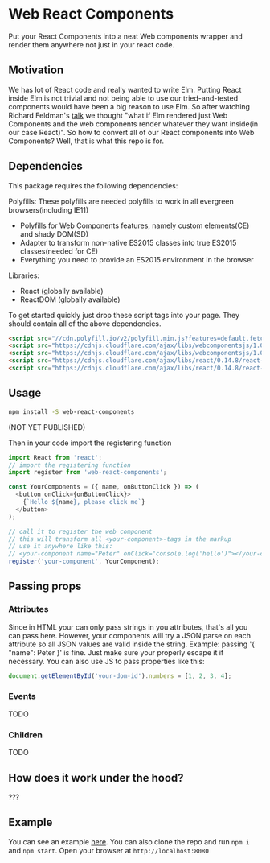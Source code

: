 # Web React Components

Put your React Components into a neat Web components wrapper and render them
anywhere not just in your react code.

## Motivation

We has lot of React code and really wanted to write Elm. Putting React inside Elm
is not trivial and not being able to use our tried-and-tested components
would have been a big reason to use Elm.
So after watching Richard Feldman's [talk](https://www.youtube.com/watch?v=ar3TakwE8o0)
we thought "what if Elm rendered just Web Components and the web components render
whatever they want inside(in our case React)". So how to convert all of our React
components into Web Components? Well, that is what this repo is for.

## Dependencies

This package requires the following dependencies:

Polyfills:
These polyfills are needed polyfills to work in all evergreen browsers(including IE11)

- Polyfills for Web Components features, namely custom elements(CE) and shady DOM(SD)
- Adapter to transform non-native ES2015 classes into true ES2015 classes(needed for CE)
- Everything you need to provide an ES2015 environment in the browser

Libraries:
- React (globally available)
- ReactDOM (globally available)

To get started quickly just drop these script tags into your page. They should
contain all of the above dependencies.

```html
<script src="//cdn.polyfill.io/v2/polyfill.min.js?features=default,fetch,es6,Array.prototype.includes"></script>
<script src="https://cdnjs.cloudflare.com/ajax/libs/webcomponentsjs/1.0.1/custom-elements-es5-adapter.js"></script>
<script src="https://cdnjs.cloudflare.com/ajax/libs/webcomponentsjs/1.0.1/webcomponents-sd-ce.js"></script>
<script src="https://cdnjs.cloudflare.com/ajax/libs/react/0.14.8/react-with-addons.js"></script>
<script src="https://cdnjs.cloudflare.com/ajax/libs/react/0.14.8/react-dom.js"></script>
```

## Usage

```sh
npm install -S web-react-components
```
(NOT YET PUBLISHED)

Then in your code import the registering function

```js
import React from 'react';
// import the registering function
import register from 'web-react-components';

const YourComponents = ({ name, onButtonClick }) => (
  <button onClick={onButtonClick}>
    {`Hello ${name}, please click me`}
  </button>
);

// call it to register the web component
// this will transform all <your-component>-tags in the markup
// use it anywhere like this:
// <your-component name="Peter" onClick="console.log('hello')"></your-component>
register('your-component', YourComponent);
```

## Passing props

### Attributes
Since in HTML your can only pass strings in you attributes, that's all you can pass
here. However, your components will try a JSON parse on each attribute so all
JSON values are valid inside the string. Example: passing '{ "name": Peter }' is fine.
Just make sure your properly escape it if necessary. You can also use JS to pass
properties like this:
```js
document.getElementById('your-dom-id').numbers = [1, 2, 3, 4];
```

### Events
TODO

### Children
TODO

## How does it work under the hood?

???

## Example

You can see an example [here](https://github.com/ChristophP/web-react-components/blob/master/dev-assets/index.html).
You can also clone the repo and run `npm i` and `npm start`.
Open your browser at `http://localhost:8080`

